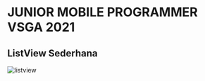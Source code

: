 # JUNIOR MOBILE PROGRAMMER VSGA 2021
## ListView Sederhana
![listview](https://user-images.githubusercontent.com/64577637/129223556-ee36257b-f280-4e3a-b4ba-5ef847f81b58.JPG)
